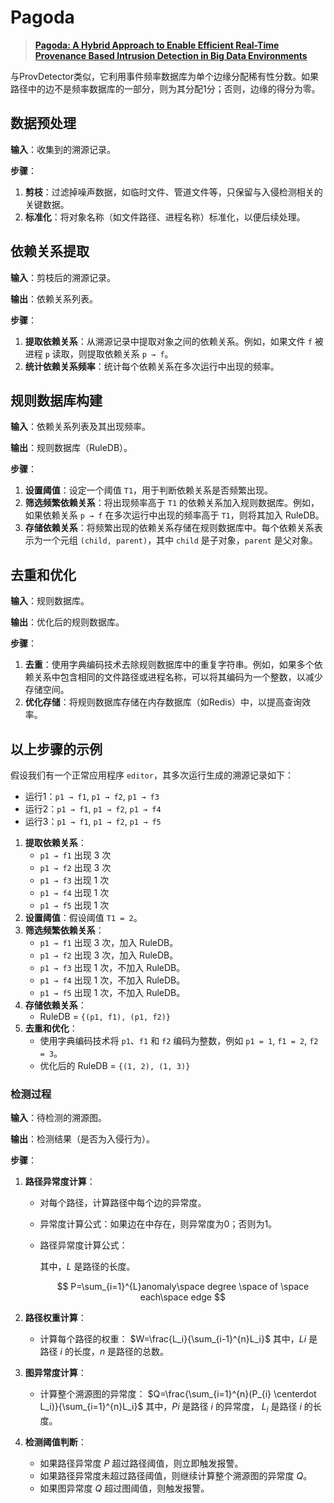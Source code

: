 # Pagoda

> [**Pagoda: A Hybrid Approach to Enable Efficient Real-Time Provenance Based Intrusion Detection in Big Data Environments**](https://ieeexplore.ieee.org/abstract/document/8450016)
> 

与ProvDetector类似，它利用事件频率数据库为单个边缘分配稀有性分数。如果路径中的边不是频率数据库的一部分，则为其分配1分；否则，边缘的得分为零。

## **数据预处理**

**输入**：收集到的溯源记录。

**步骤**：

1. **剪枝**：过滤掉噪声数据，如临时文件、管道文件等，只保留与入侵检测相关的关键数据。
2. **标准化**：将对象名称（如文件路径、进程名称）标准化，以便后续处理。

## **依赖关系提取**

**输入**：剪枝后的溯源记录。

**输出**：依赖关系列表。

**步骤**：

1. **提取依赖关系**：从溯源记录中提取对象之间的依赖关系。例如，如果文件 `f` 被进程 `p` 读取，则提取依赖关系 `p → f`。
2. **统计依赖关系频率**：统计每个依赖关系在多次运行中出现的频率。

## **规则数据库构建**

**输入**：依赖关系列表及其出现频率。

**输出**：规则数据库（RuleDB）。

**步骤**：

1. **设置阈值**：设定一个阈值 `T1`，用于判断依赖关系是否频繁出现。
2. **筛选频繁依赖关系**：将出现频率高于 `T1` 的依赖关系加入规则数据库。例如，如果依赖关系 `p → f` 在多次运行中出现的频率高于 `T1`，则将其加入 RuleDB。
3. **存储依赖关系**：将频繁出现的依赖关系存储在规则数据库中。每个依赖关系表示为一个元组 `(child, parent)`，其中 `child` 是子对象，`parent` 是父对象。

## **去重和优化**

**输入**：规则数据库。

**输出**：优化后的规则数据库。

**步骤**：

1. **去重**：使用字典编码技术去除规则数据库中的重复字符串。例如，如果多个依赖关系中包含相同的文件路径或进程名称，可以将其编码为一个整数，以减少存储空间。
2. **优化存储**：将规则数据库存储在内存数据库（如Redis）中，以提高查询效率。

## **以上步骤的示例**

假设我们有一个正常应用程序 `editor`，其多次运行生成的溯源记录如下：

- 运行1：`p1 → f1`, `p1 → f2`, `p1 → f3`
- 运行2：`p1 → f1`, `p1 → f2`, `p1 → f4`
- 运行3：`p1 → f1`, `p1 → f2`, `p1 → f5`
1. **提取依赖关系**：
    - `p1 → f1` 出现 3 次
    - `p1 → f2` 出现 3 次
    - `p1 → f3` 出现 1 次
    - `p1 → f4` 出现 1 次
    - `p1 → f5` 出现 1 次
2. **设置阈值**：假设阈值 `T1 = 2`。
3. **筛选频繁依赖关系**：
    - `p1 → f1` 出现 3 次，加入 RuleDB。
    - `p1 → f2` 出现 3 次，加入 RuleDB。
    - `p1 → f3` 出现 1 次，不加入 RuleDB。
    - `p1 → f4` 出现 1 次，不加入 RuleDB。
    - `p1 → f5` 出现 1 次，不加入 RuleDB。
4. **存储依赖关系**：
    - RuleDB = `{(p1, f1), (p1, f2)}`
5. **去重和优化**：
    - 使用字典编码技术将 `p1`、`f1` 和 `f2` 编码为整数，例如 `p1 = 1`, `f1 = 2`, `f2 = 3`。
    - 优化后的 RuleDB = `{(1, 2), (1, 3)}`

### **检测过程**

**输入**：待检测的溯源图。

**输出**：检测结果（是否为入侵行为）。

**步骤**：

1. **路径异常度计算**：
    - 对每个路径，计算路径中每个边的异常度。
    - 异常度计算公式：如果边在中存在，则异常度为0；否则为1。
    - 路径异常度计算公式：
        
        
        其中，*L* 是路径的长度。
        
        $$
        P=\sum_{i=1}^{L}anomaly\space degree \space of \space each\space  edge
        $$
        
2. **路径权重计算**：
    - 计算每个路径的权重： $W=\frac{L_i}{\sum_{i-1}^{n}L_i}$
    其中，*Li* 是路径 *i* 的长度，*n* 是路径的总数。
3. **图异常度计算**：
    - 计算整个溯源图的异常度： $Q=\frac{\sum_{i=1}^{n}(P_{i} \centerdot L_i)}{\sum_{i=1}^{n}L_i}$
    其中，*Pi* 是路径 *i* 的异常度， $L_i$ 是路径 *i* 的长度。
4. **检测阈值判断**：
    - 如果路径异常度 *P* 超过路径阈值，则立即触发报警。
    - 如果路径异常度未超过路径阈值，则继续计算整个溯源图的异常度 *Q*。
    - 如果图异常度 *Q* 超过图阈值，则触发报警。